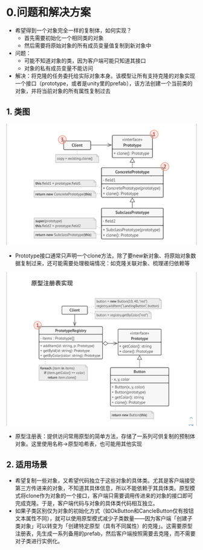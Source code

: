 # 0.问题和解决方案

- 希望得到一个对象完全一样的复制体，如何实现？
  - 首先需要初始化一个相同类的对象
  - 然后需要将原始对象的所有成员变量值复制到新对象中
- 问题：
  - 可能不知道对象的类，因为客户端可能只知道其接口
  - 对象的私有成员变量不能访问
- 解决：将克隆的任务委托给实际对象本身。该模型让所有支持克隆的对象实现一个接口（prototype，或者是unity里的prefab），该方法创建一个当前类的对象，并将当前对象的所有属性复制过去



## 1. 类图

<img src='../../img/Prototype1.jpg' />

- Prototype接口通常只声明一个clone方法，除了要new新对象、将原始对象数据复制过来，还可能需要处理极端情况：如克隆关联对象、梳理递归依赖等

<img src='../../img/Prototype2.jpg' />

- 原型注册表：提供访问常用原型的简单方法，存储了一系列可供复制的预制体对象。这里使用名称->原型哈希表，也可能用其他实现



## 2. 适用场景

- 希望复制一些对象，又希望代码独立于这些对象的具体类。尤其是客户端接受第三方传进来的对象，不知道其具体信息，所以不能依赖于其具体类。原型模式将clone作为对象的一个接口，客户端只需要调用传进来的对象的接口即可完成克隆。于是，客户端代码与对象的具体类代码相互独立。
- 如果子类区别仅为对象的初始化方式（如OkButton和CancleButton仅有按钮文本属性不同），就可以使用原型模式减少子类数量——因为客户端「创建子类对象」可以转变为「创建特定原型（具有不同属性）的克隆」。这需要原型注册表，先生成一系列备用的prefab，然后客户端按照需要去克隆，而不需要对子类进行实例化。
